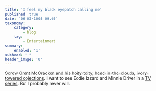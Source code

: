 ```yaml
---
title: 'I feel my black eyepatch calling me'
published: true
date: '06-05-2008 09:09'
taxonomy:
    category:
        - blog
    tag:
        - Entertainment
summary:
    enabled: '1'
subhead: " "
header_image: '0'
---
```


Screw [Grant McCracken and his hoity-toity, head-in-the-clouds, ivory-towered objections](https://web.archive.org/web/20080518182426/http://www.cultureby.com/trilogy/2008/05/marketing-out-o.html). I want to see Eddie Izzard and Minnie Driver in a [TV series](https://www.imdb.com/title/tt0496343/). But I probably never will.
